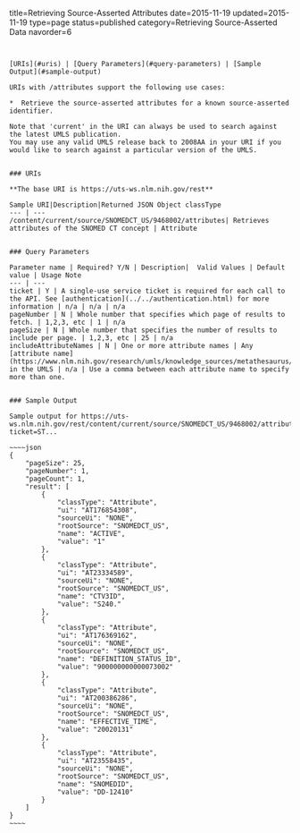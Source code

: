 title=Retrieving Source-Asserted Attributes
date=2015-11-19
updated=2015-11-19
type=page
status=published
category=Retrieving Source-Asserted Data
navorder=6
~~~~~~


[URIs](#uris) | [Query Parameters](#query-parameters) | [Sample Output](#sample-output)

URIs with /attributes support the following use cases:

*  Retrieve the source-asserted attributes for a known source-asserted identifier.

Note that 'current' in the URI can always be used to search against the latest UMLS publication.
You may use any valid UMLS release back to 2008AA in your URI if you would like to search against a particular version of the UMLS.


### URIs

**The base URI is https://uts-ws.nlm.nih.gov/rest**

Sample URI|Description|Returned JSON Object classType
--- | ---
/content/current/source/SNOMEDCT_US/9468002/attributes| Retrieves attributes of the SNOMED CT concept | Attribute


### Query Parameters

Parameter name | Required? Y/N | Description|  Valid Values | Default value | Usage Note
--- | ---
ticket | Y | A single-use service ticket is required for each call to the API. See [authentication](../../authentication.html) for more information | n/a | n/a | n/a
pageNumber | N | Whole number that specifies which page of results to fetch. | 1,2,3, etc | 1 | n/a
pageSize | N | Whole number that specifies the number of results to include per page. | 1,2,3, etc | 25 | n/a
includeAttributeNames | N | One or more attribute names | Any [attribute name] (https://www.nlm.nih.gov/research/umls/knowledge_sources/metathesaurus/release/attribute_names.html) in the UMLS | n/a | Use a comma between each attribute name to specify more than one.


### Sample Output

Sample output for https://uts-ws.nlm.nih.gov/rest/content/current/source/SNOMEDCT_US/9468002/attributes?ticket=ST...

~~~~json
{
    "pageSize": 25,
    "pageNumber": 1,
    "pageCount": 1,
    "result": [
        {
            "classType": "Attribute",
            "ui": "AT176854308",
            "sourceUi": "NONE",
            "rootSource": "SNOMEDCT_US",
            "name": "ACTIVE",
            "value": "1"
        },
        {
            "classType": "Attribute",
            "ui": "AT23334589",
            "sourceUi": "NONE",
            "rootSource": "SNOMEDCT_US",
            "name": "CTV3ID",
            "value": "S240."
        },
        {
            "classType": "Attribute",
            "ui": "AT176369162",
            "sourceUi": "NONE",
            "rootSource": "SNOMEDCT_US",
            "name": "DEFINITION_STATUS_ID",
            "value": "900000000000073002"
        },
        {
            "classType": "Attribute",
            "ui": "AT200386286",
            "sourceUi": "NONE",
            "rootSource": "SNOMEDCT_US",
            "name": "EFFECTIVE_TIME",
            "value": "20020131"
        },
        {
            "classType": "Attribute",
            "ui": "AT23558435",
            "sourceUi": "NONE",
            "rootSource": "SNOMEDCT_US",
            "name": "SNOMEDID",
            "value": "DD-12410"
        }
    ]
}
~~~~

